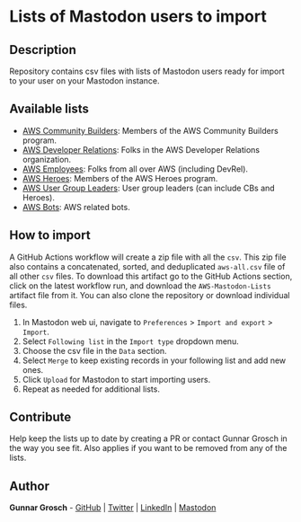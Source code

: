 # Lists of Mastodon users to import

## Description

Repository contains csv files with lists of Mastodon users ready for import to your user on your Mastodon instance.

## Available lists

- [AWS Community Builders](aws-community-builders.csv): Members of the AWS Community Builders program.
- [AWS Developer Relations](aws-devrel.csv): Folks in the AWS Developer Relations organization.
- [AWS Employees](aws-employees.csv): Folks from all over AWS (including DevRel).
- [AWS Heroes](aws-heroes.csv): Members of the AWS Heroes program.
- [AWS User Group Leaders](aws-user-group-leaders.csv): User group leaders (can include CBs and Heroes).
- [AWS Bots](aws-bots.csv): AWS related bots.

## How to import

A GitHub Actions workflow will create a zip file with all the `csv`. This zip file also contains a concatenated, sorted, and deduplicated `aws-all.csv` file of all other `csv` files.
To download this artifact go to the GitHub Actions section, click on the latest workflow run, and download the `AWS-Mastodon-Lists` artifact file from it.
You can also clone the repository or download individual files.

1. In Mastodon web ui, navigate to `Preferences` > `Import and export` > `Import`.
1. Select `Following list` in the `Import type` dropdown menu.
1. Choose the csv file in the `Data` section.
1. Select `Merge` to keep existing records in your following list and add new ones.
1. Click `Upload` for Mastodon to start importing users.
1. Repeat as needed for additional lists.

## Contribute

Help keep the lists up to date by creating a PR or contact Gunnar Grosch in the way you see fit. Also applies if you want to be removed from any of the lists.

## Author

**Gunnar Grosch** - [GitHub](https://github.com/gunnargrosch) | [Twitter](https://twitter.com/gunnargrosch) | [LinkedIn](https://www.linkedin.com/in/gunnargrosch/) | [Mastodon](https://hachyderm.io/@gunnargrosch)

